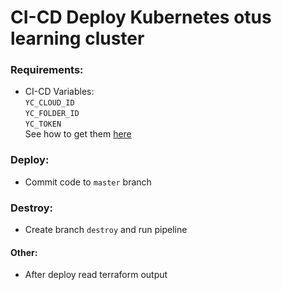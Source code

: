 # CI-CD Deploy Kubernetes otus learning cluster

### Requirements:
* CI-CD Variables:  
`YC_CLOUD_ID`  
`YC_FOLDER_ID`  
`YC_TOKEN`  
See how to get them [here](https://cloud.yandex.com/en/docs/tutorials/infrastructure-management/terraform-quickstart#install-terraform)  


### Deploy:
* Commit code to `master` branch

### Destroy:
* Create branch `destroy` and run pipeline

#### Other:
* After deploy read terraform output  